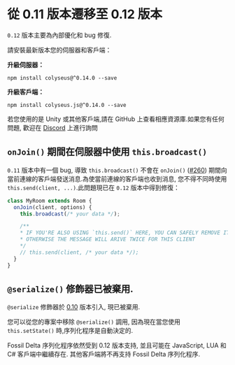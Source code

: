 # 從 0.11 版本遷移至 0.12 版本

`0.12` 版本主要為內部優化和 bug 修復.

請安裝最新版本您的伺服器和客戶端：

**升級伺服器：**

```
npm install colyseus@^0.14.0 --save
```

**升級客戶端：**

```
npm install colyseus.js@^0.14.0 --save
```

若您使用的是 Unity 或其他客戶端,請在 GitHub 上查看相應資源庫.如果您有任何問題, 歡迎在 [Discord](https://discord.gg/RY8rRS7) 上進行詢問

## `onJoin()` 期間在伺服器中使用 `this.broadcast()`

`0.11` 版本中有一個 bug, 導致 `this.broadcast()` 不會在 `onJoin()` ([#260](https://github.com/colyseus/colyseus/issues/260)) 期間向當前連線的客戶端發送消息.為使當前連線的客戶端也收到消息, 您不得不同時使用 `this.send(client, ...)`.此問題現已在 `0.12` 版本中得到修復：

```typescript
class MyRoom extends Room {
  onJoin(client, options) {
    this.broadcast(/* your data */);

    /**
    * IF YOU'RE ALSO USING `this.send()` HERE, YOU CAN SAFELY REMOVE IT,
    * OTHERWISE THE MESSAGE WILL ARIVE TWICE FOR THIS CLIENT
    */
    // this.send(client, /* your data */);
  }
}
```


## `@serialize()` 修飾器已被棄用.

`@serialize` 修飾器於 [0.10](/migrating/0.10/#i-want-to-continue-using-the-previous-serializer) 版本引入, 現已被棄用.

您可以從您的專案中移除 `@serialize()` 調用, 因為現在當您使用 `this.setState()` 時,序列化程序是自動決定的.

Fossil Delta 序列化程序依然受到 0.12 版本支持, 並且可能在 JavaScript, LUA 和 C# 客戶端中繼續存在. 其他客戶端將不再支持 Fossil Delta 序列化程序.

